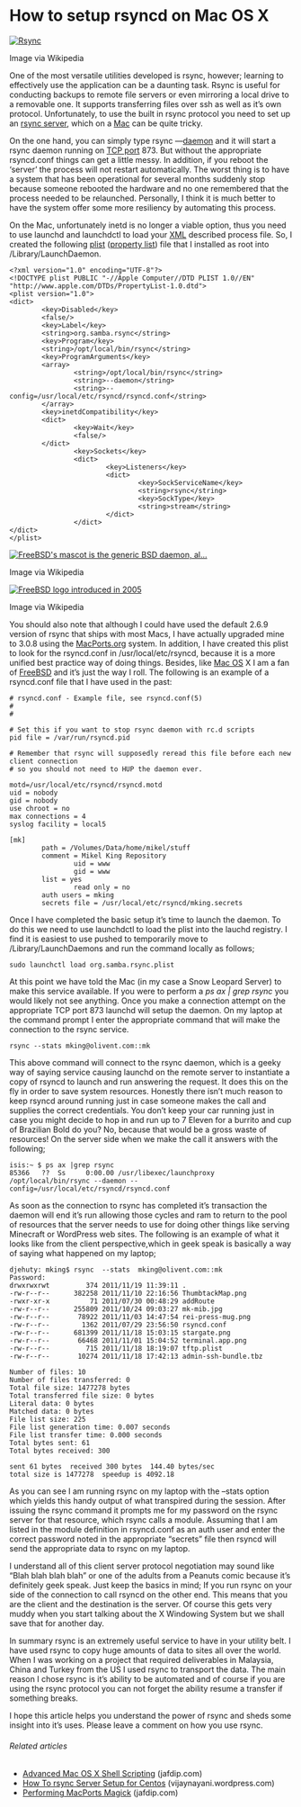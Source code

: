 # How to setup rsyncd on Mac OS X

[![Rsync](http://upload.wikimedia.org/wikipedia/en/thumb/1/11/Newrsynclogo.png/75px-Newrsynclogo.png "Rsync")](http://en.wikipedia.org/wiki/File:Newrsynclogo.png)

Image via Wikipedia

One of the most versatile utilities developed is rsync, however; learning to effectively use the application can be a daunting task. Rsync is useful for conducting backups to remote file servers or even mirroring a local drive to a removable one. It supports transferring files over ssh as well as it’s own protocol. Unfortunately, to use the built in rsync protocol you need to set up an [rsync server](http://en.wikipedia.org/wiki/Rsync "Rsync"), which on a [Mac](http://en.wikipedia.org/wiki/Macintosh "Macintosh") can be quite tricky.

On the one hand, you can simply type rsync —[daemon](http://en.wikipedia.org/wiki/Daemon_%28computer_software%29 "Daemon (computer software)") and it will start a rsync daemon running on [TCP port](http://en.wikipedia.org/wiki/Port_number "Port number") 873. But without the appropriate rsyncd.conf things can get a little messy. In addition, if you reboot the ‘server’ the process will not restart automatically. The worst thing is to have a system that has been operational for several months suddenly stop because someone rebooted the hardware and no one remembered that the process needed to be relaunched. Personally, I think it is much better to have the system offer some more resiliency by automating this process.

On the Mac, unfortunately inetd is no longer a viable option, thus you need to use launchd and launchdctl to load your [XML](http://en.wikipedia.org/wiki/XML "XML") described process file. So, I created the following [plist](http://en.wikipedia.org/wiki/Property_list "Property list") ([property list](http://en.wikipedia.org/wiki/Property_list "Property list")) file that I installed as root into /Library/LaunchDaemon.

```
<?xml version="1.0" encoding="UTF-8"?>
<!DOCTYPE plist PUBLIC "-//Apple Computer//DTD PLIST 1.0//EN" "http://www.apple.com/DTDs/PropertyList-1.0.dtd">
<plist version="1.0">
<dict>
        <key>Disabled</key>
        <false/>
        <key>Label</key>
        <string>org.samba.rsync</string>
        <key>Program</key>
        <string>/opt/local/bin/rsync</string>
        <key>ProgramArguments</key>
        <array>
                <string>/opt/local/bin/rsync</string>
                <string>--daemon</string>
                <string>--config=/usr/local/etc/rsyncd/rsyncd.conf</string>
        </array>
        <key>inetdCompatibility</key>
        <dict>
                <key>Wait</key>
                <false/>
        </dict>
                <key>Sockets</key>
                <dict>
                        <key>Listeners</key>
                        <dict>
                                <key>SockServiceName</key>
                                <string>rsync</string>
                                <key>SockType</key>
                                <string>stream</string>
                        </dict>
                </dict>
</dict>
</plist>
```

[![FreeBSD's mascot is the generic BSD daemon, al...](http://upload.wikimedia.org/wikipedia/en/thumb/5/55/Bsd_daemon.jpg/75px-Bsd_daemon.jpg "FreeBSD's mascot is the generic BSD daemon, al...")](http://en.wikipedia.org/wiki/File:Bsd_daemon.jpg)

Image via Wikipedia

[![FreeBSD logo introduced in 2005](http://upload.wikimedia.org/wikipedia/en/thumb/d/df/Freebsd_logo.svg/75px-Freebsd_logo.svg.png "FreeBSD logo introduced in 2005")](http://en.wikipedia.org/wiki/File:Freebsd_logo.svg)

Image via Wikipedia

You should also note that although I could have used the default 2.6.9 version of rsync that ships with most Macs, I have actually upgraded mine to 3.0.8 using the [MacPorts.org](http://MacPorts.org "Mac Ports") system. In addition, I have created this plist to look for the rsyncd.conf in /usr/local/etc/rsyncd, because it is a more unified best practice way of doing things. Besides, like [Mac OS](http://en.wikipedia.org/wiki/Mac_OS "Mac OS") X I am a fan of [FreeBSD](http://www.freebsd.org/ "FreeBSD") and it’s just the way I roll. The following is an example of a rsyncd.conf file that I have used in the past:

```
# rsyncd.conf - Example file, see rsyncd.conf(5)
#
#

# Set this if you want to stop rsync daemon with rc.d scripts
pid file = /var/run/rsyncd.pid

# Remember that rsync will supposedly reread this file before each new client connection
# so you should not need to HUP the daemon ever.

motd=/usr/local/etc/rsyncd/rsyncd.motd
uid = nobody
gid = nobody
use chroot = no
max connections = 4
syslog facility = local5

[mk]
        path = /Volumes/Data/home/mikel/stuff
        comment = Mikel King Repository
                uid = www
                gid = www
        list = yes
                read only = no
        auth users = mking
        secrets file = /usr/local/etc/rsyncd/mking.secrets
```

Once I have completed the basic setup it’s time to launch the daemon. To do this we need to use launchdctl to load the plist into the lauchd registry. I find it is easiest to use pushed to temporarily move to /Library/LaunchDaemons and run the command locally as follows;

```
sudo launchctl load org.samba.rsync.plist
```

At this point we have told the Mac (in my case a Snow Leopard Server) to make this service available. If you were to perform a _ps ax | grep rsync_ you would likely not see anything. Once you make a connection attempt on the appropriate TCP port 873 launchd will setup the daemon. On my laptop at the command prompt I enter the appropriate command that will make the connection to the rsync service.

```
rsync --stats mking@olivent.com::mk
```

This above command will connect to the rsync daemon, which is a geeky way of saying service causing launchd on the remote server to instantiate a copy of rsyncd to launch and run answering the request. It does this on the fly in order to save system resources. Honestly there isn’t much reason to keep rsyncd around running just in case someone makes the call and supplies the correct credentials. You don’t keep your car running just in case you might decide to hop in and run up to 7 Eleven for a burrito and cup of Brazilian Bold do you? No, because that would be a gross waste of resources! On the server side when we make the call it answers with the following;

```
isis:~ $ ps ax |grep rsync
85366   ??  Ss     0:00.00 /usr/libexec/launchproxy /opt/local/bin/rsync --daemon --config=/usr/local/etc/rsyncd/rsyncd.conf
```

As soon as the connection to rsync has completed it’s transaction the daemon will end it’s run allowing those cycles and ram to return to the pool of resources that the server needs to use for doing other things like serving Minecraft or WordPress web sites. The following is an example of what it looks like from the client perspective,which in geek speak is basically a way of saying what happened on my laptop;

```
djehuty: mking$ rsync  --stats  mking@olivent.com::mk
Password:
drwxrwxrwt         374 2011/11/19 11:39:11 .
-rw-r--r--      382258 2011/11/10 22:16:56 ThumbtackMap.png
-rwxr-xr-x          71 2011/07/30 00:48:29 addRoute
-rw-r--r--      255809 2011/10/24 09:03:27 mk-mib.jpg
-rw-r--r--       78922 2011/11/03 14:47:54 rei-press-mug.png
-rw-r--r--        1362 2011/07/29 23:56:50 rsyncd.conf
-rw-r--r--      681399 2011/11/18 15:03:15 stargate.png
-rw-r--r--       66468 2011/11/01 15:04:52 terminal.app.png
-rw-r--r--         715 2011/11/18 18:19:07 tftp.plist
-rw-r--r--       10274 2011/11/18 17:42:13 admin-ssh-bundle.tbz

Number of files: 10
Number of files transferred: 0
Total file size: 1477278 bytes
Total transferred file size: 0 bytes
Literal data: 0 bytes
Matched data: 0 bytes
File list size: 225
File list generation time: 0.007 seconds
File list transfer time: 0.000 seconds
Total bytes sent: 61
Total bytes received: 300

sent 61 bytes  received 300 bytes  144.40 bytes/sec
total size is 1477278  speedup is 4092.18
```

As you can see I am running rsync on my laptop with the –stats option which yields this handy output of what transpired during the session. After issuing the rsync command it prompts me for my password on the rsync server for that resource, which rsync calls a module. Assuming that I am listed in the module definition in rsyncd.conf as an auth user and enter the correct password noted in the appropriate “secrets” file then rsyncd will send the appropriate data to rsync on my laptop.

I understand all of this client server protocol negotiation may sound like “Blah blah blah blah” or one of the adults from a Peanuts comic because it’s definitely geek speak. Just keep the basics in mind; If you run rsync on your side of the connection to call rsyncd on the other end. This means that you are the client and the destination is the server. Of course this gets very muddy when you start talking about the X Windowing System but we shall save that for another day.

In summary rsync is an extremely useful service to have in your utility belt. I have used rsync to copy huge amounts of data to sites all over the world. When I was working on a project that required deliverables in Malaysia, China and Turkey from the US I used rsync to transport the data. The main reason I chose rsync is it’s ability to be automated and of course if you are using the rsync protocol you can not forget the ability resume a transfer if something breaks.

I hope this article helps you understand the power of rsync and sheds some insight into it’s uses. Please leave a comment on how you use rsync.

###### Related articles

-   [Advanced Mac OS X Shell Scripting](https://www.jafdip.net/index.php/2011/08/09/advanced-mac-os-x-shell-scripting/) (jafdip.com)
-   [How To rsync Server Setup for Centos](http://vijaynayani.wordpress.com/2010/10/09/how-to-rsync-server-setup-for-centos/) (vijaynayani.wordpress.com)
-   [Performing MacPorts Magick](https://www.jafdip.net/index.php/2011/08/01/performing-macports-magick/) (jafdip.com)
